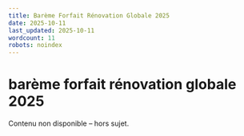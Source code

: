 ```yaml
---
title: Barème Forfait Rénovation Globale 2025
date: 2025-10-11
last_updated: 2025-10-11
wordcount: 11
robots: noindex
---
```


# barème forfait rénovation globale 2025

Contenu non disponible – hors sujet.